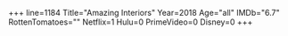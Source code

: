 +++
line=1184
Title="Amazing Interiors"
Year=2018
Age="all"
IMDb="6.7"
RottenTomatoes=""
Netflix=1
Hulu=0
PrimeVideo=0
Disney=0
+++

